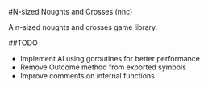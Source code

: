#N-sized Noughts and Crosses (nnc)

A n-sized noughts and crosses game library.

##TODO

* Implement AI using goroutines for better performance
* Remove Outcome method from exported symbols
* Improve comments on internal functions
